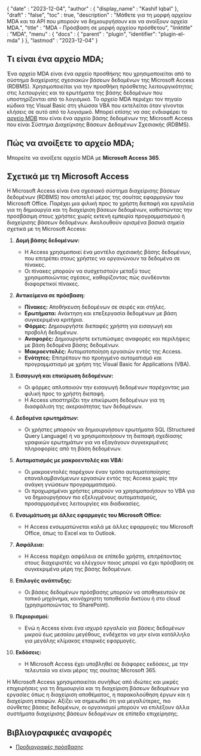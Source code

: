 {
  "date" : "2023-12-04",
  "author" : {
    "display_name" : "Kashif Iqbal"
  },
  "draft" : "false",
  "toc" : true,
  "description" : "Μάθετε για τη μορφή αρχείου MDA και τα API που μπορούν να δημιουργήσουν και να ανοίξουν αρχεία MDA.",
  "title" : "MDA - Πρόσβαση σε μορφή αρχείου πρόσθετου",
  "linktitle" : "MDA",
  "menu" : {
    "docs" : {
      "parent" : "plugin",
      "identifier": "plugin-el-mda"
    }
  },
  "lastmod" : "2023-12-04"
}

## Τι είναι ένα αρχείο MDA;

Ένα αρχείο MDA είναι ένα αρχείο προσθήκης που χρησιμοποιείται από το σύστημα διαχείρισης σχεσιακών βάσεων δεδομένων της Microsoft Access (RDBMS). Χρησιμοποιείται για την προσθήκη πρόσθετης λειτουργικότητας στις λειτουργίες και τα ερωτήματα της βάσης δεδομένων που υποστηρίζονται από το λογισμικό. Το αρχείο MDA περιέχει τον πηγαίο κώδικα της Visual Basic στη γλώσσα VBA που εκτελείται όταν γίνονται κλήσεις σε αυτό από το λογισμικό. Μπορεί επίσης να σας ενδιαφέρει το [αρχείο MDB](/el/database/mdb/) που είναι ένα αρχείο βάσης δεδομένων της Microsoft Access που είναι Σύστημα Διαχείρισης Βάσεων Δεδομένων Σχεσιακής (RDBMS).

## Πώς να ανοίξετε το αρχείο MDA;

Μπορείτε να ανοίξετε αρχείο MDA με **Microsoft Access 365**.

## Σχετικά με τη Microsoft Access

Η Microsoft Access είναι ένα σχεσιακό σύστημα διαχείρισης βάσεων δεδομένων (RDBMS) που αποτελεί μέρος της σουίτας εφαρμογών του Microsoft Office. Παρέχει μια φιλική προς το χρήστη διεπαφή και εργαλεία για τη δημιουργία και τη διαχείριση βάσεων δεδομένων, καθιστώντας την προσβάσιμη στους χρήστες χωρίς εκτενή εμπειρία προγραμματισμού ή διαχείρισης βάσεων δεδομένων. Ακολουθούν ορισμένα βασικά σημεία σχετικά με τη Microsoft Access:

1. **Δομή βάσης δεδομένων:**
    - Η Access χρησιμοποιεί ένα μοντέλο σχεσιακής βάσης δεδομένων, που επιτρέπει στους χρήστες να οργανώνουν τα δεδομένα σε πίνακες.
    - Οι πίνακες μπορούν να συσχετιστούν μεταξύ τους χρησιμοποιώντας σχέσεις, καθορίζοντας πώς συνδέονται διαφορετικοί πίνακες.

2. **Αντικείμενα σε πρόσβαση:**
    - **Πίνακες:** Αποθήκευση δεδομένων σε σειρές και στήλες.
    - **Ερωτήματα:** Ανάκτηση και επεξεργασία δεδομένων με βάση συγκεκριμένα κριτήρια.
    - **Φόρμες:** Δημιουργήστε διεπαφές χρήστη για εισαγωγή και προβολή δεδομένων.
    - **Αναφορές:** Δημιουργήστε εκτυπώσιμες αναφορές και περιλήψεις με βάση δεδομένα βάσης δεδομένων.
    - **Μακροεντολές:** Αυτοματοποίηση εργασιών εντός της Access.
    - **Ενότητες:** Επιτρέπουν πιο προηγμένο αυτοματισμό και προγραμματισμό με χρήση της Visual Basic for Applications (VBA).

3. **Εισαγωγή και επικύρωση δεδομένων:**
    - Οι φόρμες απλοποιούν την εισαγωγή δεδομένων παρέχοντας μια φιλική προς το χρήστη διεπαφή.
    - Η Access υποστηρίζει την επικύρωση δεδομένων για τη διασφάλιση της ακεραιότητας των δεδομένων.

4. **Δεδομένα ερωτημάτων:**
    - Οι χρήστες μπορούν να δημιουργήσουν ερωτήματα SQL (Structured Query Language) ή να χρησιμοποιήσουν τη διεπαφή σχεδίασης γραφικών ερωτημάτων για να εξαγάγουν συγκεκριμένες πληροφορίες από τη βάση δεδομένων.

5. **Αυτοματισμός με μακροεντολές και VBA:**
    - Οι μακροεντολές παρέχουν έναν τρόπο αυτοματοποίησης επαναλαμβανόμενων εργασιών εντός της Access χωρίς την ανάγκη γνώσεων προγραμματισμού.
    - Οι προχωρημένοι χρήστες μπορούν να χρησιμοποιήσουν το VBA για να δημιουργήσουν πιο εξελιγμένους αυτοματισμούς, προσαρμοσμένες λειτουργίες και διαδικασίες.

6. **Ενσωμάτωση με άλλες εφαρμογές του Microsoft Office:**
    - Η Access ενσωματώνεται καλά με άλλες εφαρμογές του Microsoft Office, όπως το Excel και το Outlook.

7. **Ασφάλεια:**
    - Η Access παρέχει ασφάλεια σε επίπεδο χρήστη, επιτρέποντας στους διαχειριστές να ελέγχουν ποιος μπορεί να έχει πρόσβαση σε συγκεκριμένα μέρη της βάσης δεδομένων.

8. **Επιλογές ανάπτυξης:**
    - Οι βάσεις δεδομένων πρόσβασης μπορούν να αποθηκευτούν σε τοπικό μηχάνημα, κοινόχρηστη τοποθεσία δικτύου ή στο cloud (χρησιμοποιώντας το SharePoint).

9. **Περιορισμοί:**
    - Ενώ η Access είναι ένα ισχυρό εργαλείο για βάσεις δεδομένων μικρού έως μεσαίου μεγέθους, ενδέχεται να μην είναι κατάλληλο για μεγάλης κλίμακας εταιρικές εφαρμογές.

10. **Εκδόσεις:**
     - Η Microsoft Access έχει υποβληθεί σε διάφορες εκδόσεις, με την τελευταία να είναι μέρος της σουίτας Microsoft 365.

Η Microsoft Access χρησιμοποιείται συνήθως από ιδιώτες και μικρές επιχειρήσεις για τη δημιουργία και τη διαχείριση βάσεων δεδομένων για εργασίες όπως η διαχείριση αποθέματος, η παρακολούθηση έργων και η διαχείριση επαφών. Αξίζει να σημειωθεί ότι για μεγαλύτερες, πιο σύνθετες βάσεις δεδομένων, οι οργανισμοί μπορούν να επιλέξουν άλλα συστήματα διαχείρισης βάσεων δεδομένων σε επίπεδο επιχείρησης.

## Βιβλιογραφικές αναφορές

* [Προδιαγραφές πρόσβασης](https://support.microsoft.com/en-us/office/access-specifications-0cf3c66f-9cf2-4e32-9568-98c1025bb47c)

